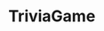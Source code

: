 # TriviaGame

<!-- Basic Quiz/Timed Form
Create Trivia form (an array) with multiple choice questions.

Player will have a limited amount of time to finish the quiz, and the game(quiz) will end when the time runs out. The moment the time runs out.... 

This function will run....the quiz information that was on the webpage, will be swapped out and the replaced with the score of correct and score of incorrect answers on the webpage.

Remember to include a countdown timer. That will begin when the begin game button is pressed. When the countdown timer reaches 00:00, the above will be triggered

Don't let the player pick more than one answer per question. 
-->




<!-- 
                            var userGuess
var displayCorrect       .... var correct = value of userResult minus the incorrect  
var displayIncorrect     .... var incorrect = value of userResult minus the correct 

var correctAnswer
var userGuess

var endGame

timeOut function/method .html(timer)
    return endGame when time runs out

limit choices to only one per question
--!> 